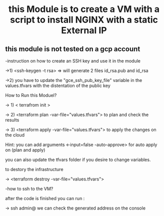 <div id="header" align="center">
  <h1>this Module is to create a VM with a script to install NGINX with a static External IP</h1>
</div>


<h2>this module is not tested on a gcp account</h2>

-instruction on how to create an SSH key and use it in the module

->1) <ssh-keygen -t rsa> => will generate 2 files id_rsa.pub and id_rsa

->2) you have to update the "gce_ssh_pub_key_file" variable in the values.tfvars with the distentation of the public key

How to Run this Moduel?
  
-> 1) < terrafrom init >

-> 2) <terraform plan -var-file="values.tfvars"> to plan and check the results

-> 3) <terraform apply -var-file="values.tfvars"> to apply the changes on the cloud

Hint: you can add arguments <-input=false -auto-approve> for auto apply on (plan and apply)
  
you can also update the tfvars folder if you desire to change variables.

to destory the infrastructure
  
-> <terraform destroy -var-file="values.tfvars">

-how to ssh to the VM?
  
after the code is finished you can run :
  
-> ssh admin@<generated IP address on console> we can check the generated address on the console



